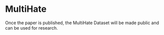# MultiHate

Once the paper is published, the MultiHate Dataset will be made public and can be used for research.

